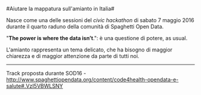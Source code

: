 
#Aiutare la mappatura sull'amianto in Italia#

Nasce come una delle sessioni del *civic hackathon* di sabato 7 maggio 2016 durante il quarto raduno della comunità di Spaghetti Open Data.

"**The power is where the data isn’t**.": è una questione di potere, as usual.

L'amianto rappresenta un tema delicato, che ha bisogno di maggior chiarezza e di maggior attenzione da parte di tutti noi. 


---

Track proposta durante SOD16 - http://www.spaghettiopendata.org/content/code4health-opendata-e-salute#.VzI5VBWLSNY 
